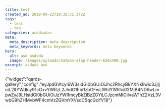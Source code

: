 ```yaml
---
title: test
created_ad: 2018-09-22T19:32:31.372Z
tags:
  - test
  - tag
categories: asddsadas
meta:
  meta_description: meta description
  meta_keywords: meta keywords
hero:
  alt: asd asdsda
  image: /images/uploads/batman-slap-header-620x400.jpg
excerpt: asdasd asd
---
```

{"widget":"qards-gallery","config":"eyJpdGVtcyI6W3sidGl0bGUiOiJhc2RhcyBkYXNkIiwic3JjIjoiL2ltYWdlcy91cGxvYWRzL2JhdG1hbi1zbGFwLWhlYWRlci02MjB4NDAwLmpwZyJ9LHsidGl0bGUiOiJzYWRmcyBkZiBzZGYiLCJzcmMiOiIvaW1hZ2VzL3VwbG9hZHMvbWF4cmVzZGVmYXVsdC5qcGcifV19"}
